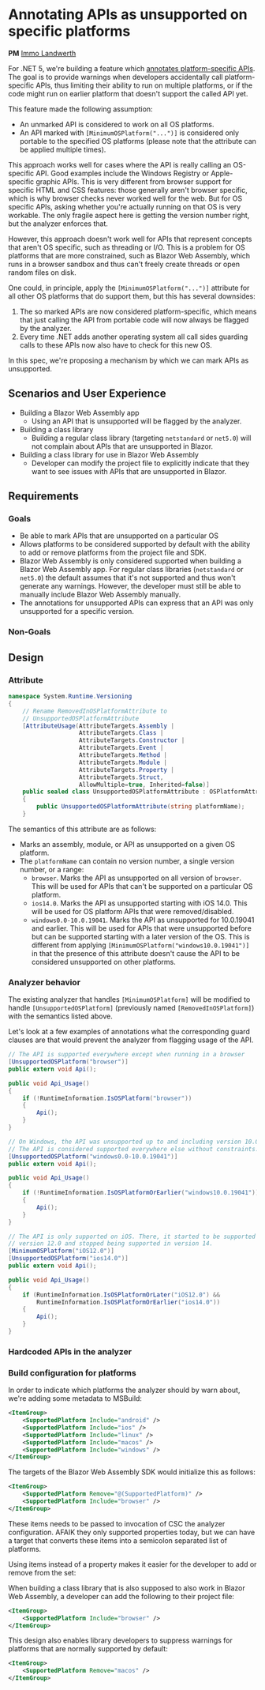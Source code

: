 # Annotating APIs as unsupported on specific platforms

**PM** [Immo Landwerth](https://github.com/terrajobst)

For .NET 5, we're building a feature which [annotates platform-specific
APIs][platform-checks]. The goal is to provide warnings when developers
accidentally call platform-specific APIs, thus limiting their ability to run on
multiple platforms, or if the code might run on earlier platform that doesn't
support the called API yet.

This feature made the following assumption:

* An unmarked API is considered to work on all OS platforms.
* An API marked with `[MinimumOSPlatform("...")]` is considered only portable to
  the specified OS platforms (please note that the attribute can be applied
  multiple times).

This approach works well for cases where the API is really calling an
OS-specific API. Good examples include the Windows Registry or Apple-specific
graphic APIs. This is very different from browser support for specific HTML and
CSS features: those generally aren't browser specific, which is why browser
checks never worked well for the web. But for OS specific APIs, asking whether
you're actually running on that OS is very workable. The only fragile aspect
here is getting the version number right, but the analyzer enforces that.

However, this approach doesn't work well for APIs that represent concepts that
aren't OS specific, such as threading or I/O. This is a problem for OS platforms
that are more constrained, such as Blazor Web Assembly, which runs in a browser
sandbox and thus can't freely create threads or open random files on disk.

One could, in principle, apply the `[MinimumOSPlatform("...")]` attribute for
all other OS platforms that do support them, but this has several downsides:

1. The so marked APIs are now considered platform-specific, which means that
   just calling the API from portable code will now always be flagged by the
   analyzer.
2. Every time .NET adds another operating system all call sides guarding calls
   to these APIs now also have to check for this new OS.

In this spec, we're proposing a mechanism by which we can mark APIs as
unsupported.

## Scenarios and User Experience

* Building a Blazor Web Assembly app
    - Using an API that is unsupported will be flagged by the analyzer.
* Building a class library
    - Building a regular class library (targeting `netstandard` or `net5.0`)
      will not complain about APIs that are unsupported in Blazor.
* Building a class library for use in Blazor Web Assembly
    - Developer can modify the project file to explicitly indicate that they
      want to see issues with APIs that are unsupported in Blazor.

## Requirements

### Goals

* Be able to mark APIs that are unsupported on a particular OS
* Allows platforms to be considered supported by default with the ability to add
  or remove platforms from the project file and SDK.
* Blazor Web Assembly is only considered supported when building a Blazor Web
  Assembly app. For regular class libraries (`netstandard` or `net5.0`) the
  default assumes that it's not supported and thus won't generate any warnings.
  However, the developer must still be able to manually include Blazor Web
  Assembly manually.
* The annotations for unsupported APIs can express that an API was only
  unsupported for a specific version.

### Non-Goals

## Design

### Attribute

```C#
namespace System.Runtime.Versioning
{
    // Rename RemovedInOSPlatformAttribute to
    // UnsupportedOSPlatformAttribute
    [AttributeUsage(AttributeTargets.Assembly |
                    AttributeTargets.Class |
                    AttributeTargets.Constructor |
                    AttributeTargets.Event |
                    AttributeTargets.Method |
                    AttributeTargets.Module |
                    AttributeTargets.Property |
                    AttributeTargets.Struct,
                    AllowMultiple=true, Inherited=false)]
    public sealed class UnsupportedOSPlatformAttribute : OSPlatformAttribute
    {
        public UnsupportedOSPlatformAttribute(string platformName);
    }
```

The semantics of this attribute are as follows:

* Marks an assembly, module, or API as unsupported on a given OS platform.
* The `platformName` can contain no version number, a single version number, or
  a range:
    - `browser`. Marks the API as unsupported on all version of `browser`. This
      will be used for APIs that can't be supported on a particular OS platform.
    - `ios14.0`. Marks the API as unsupported starting with iOS 14.0. This will
      be used for OS platform APIs that were removed/disabled.
    - `windows0.0-10.0.19041`. Marks the API as unsupported for 10.0.19041 and
      earlier. This will be used for APIs that were unsupported before but can
      be supported starting with a later version of the OS. This is different
      from applying `[MinimumOSPlatform("windows10.0.19041")]` in that the
      presence of this attribute doesn't cause the API to be considered
      unsupported on other platforms.

### Analyzer behavior

The existing analyzer that handles `[MinimumOSPlatform]` will be modified to
handle `[UnsupportedOSPlatform]` (previously named `[RemovedInOSPlatform]`)
with the semantics listed above.

Let's look at a few examples of annotations what the corresponding guard clauses
are that would prevent the analyzer from flagging usage of the API.

```C#
// The API is supported everywhere except when running in a browser
[UnsupportedOSPlatform("browser")]
public extern void Api();

public void Api_Usage()
{
    if (!RuntimeInformation.IsOSPlatform("browser"))
    {
        Api();
    }
}
```

```C#
// On Windows, the API was unsupported up to and including version 10.0.19041.
// The API is considered supported everywhere else without constraints.
[UnsupportedOSPlatform("windows0.0-10.0.19041")]
public extern void Api();

public void Api_Usage()
{
    if (!RuntimeInformation.IsOSPlatformOrEarlier("windows10.0.19041"))
    {
        Api();
    }
}
```

```C#
// The API is only supported on iOS. There, it started to be supported in
// version 12.0 and stopped being supported in version 14.
[MinimumOSPlatform("iOS12.0")]
[UnsupportedOSPlatform("ios14.0")]
public extern void Api();

public void Api_Usage()
{
    if (RuntimeInformation.IsOSPlatformOrLater("iOS12.0") &&
        RuntimeInformation.IsOSPlatformOrEarlier("ios14.0"))
    {
        Api();
    }
}
```

### Hardcoded APIs in the analyzer

### Build configuration for platforms

In order to indicate which platforms the analyzer should by warn about, we're
adding some metadata to MSBuild:

```XML
<ItemGroup>
    <SupportedPlatform Include="android" />
    <SupportedPlatform Include="ios" />
    <SupportedPlatform Include="linux" />
    <SupportedPlatform Include="macos" />
    <SupportedPlatform Include="windows" />
</ItemGroup>
```

The targets of the Blazor Web Assembly SDK would initialize this as follows:

```XML
<ItemGroup>
    <SupportedPlatform Remove="@(SupportedPlatform)" />
    <SupportedPlatform Include="browser" />
</ItemGroup>
```

These items needs to be passed to invocation of CSC the analyzer configuration.
AFAIK they only supported properties today, but we can have a target that
converts these items into a semicolon separated list of platforms.

Using items instead of a property makes it easier for the developer to add or
remove from the set:

When building a class library that is also supposed to also work in Blazor Web Assembly,
a developer can add the following to their project file:

```XML
<ItemGroup>
    <SupportedPlatform Include="browser" />
</ItemGroup>
```

This design also enables library developers to suppress warnings for platforms
that are normally supported by default:

```XML
<ItemGroup>
    <SupportedPlatform Remove="macos" />
</ItemGroup>
```

[platform-checks]: ../platform-check/platform-checks.md
